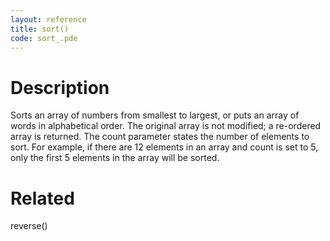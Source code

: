 ```yaml
---
layout: reference
title: sort()
code: sort_.pde
---
```


# Description

Sorts an array of numbers from smallest to largest, or puts an array of words in alphabetical order. The original array is not modified; a re-ordered array is returned. The count parameter states the number of elements to sort. For example, if there are 12 elements in an array and count is set to 5, only the first 5 elements in the array will be sorted. 

# Related

reverse()
